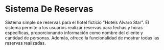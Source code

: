 # Sistema De Reservas
Sistema simple de reservas para el hotel ficticio "Hotels Alvaro Star". El sistema permite a los usuarios realizar reservas para fechas y horas específicas, proporcionando información como nombre del cliente y cantidad de personas. Además, ofrece la funcionalidad de mostrar todas las reservas realizadas.
